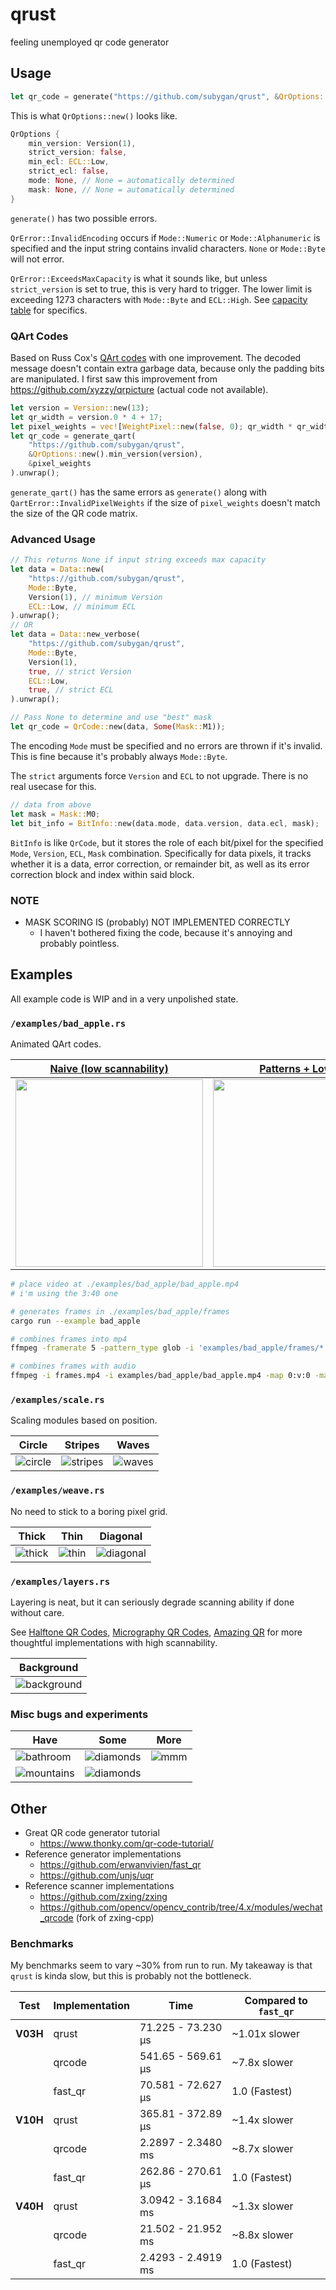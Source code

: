 # qrust

feeling unemployed qr code generator

## Usage

```rs
let qr_code = generate("https://github.com/subygan/qrust", &QrOptions::new()).unwrap();
```

This is what `QrOptions::new()` looks like.

```rs
QrOptions {
    min_version: Version(1),
    strict_version: false,
    min_ecl: ECL::Low,
    strict_ecl: false,
    mode: None, // None = automatically determined
    mask: None, // None = automatically determined
}
```

`generate()` has two possible errors.

`QrError::InvalidEncoding` occurs if `Mode::Numeric` or `Mode::Alphanumeric` is specified and the input string contains
invalid characters. `None` or `Mode::Byte` will not error.

`QrError::ExceedsMaxCapacity` is what it sounds like, but unless `strict_version` is set to true, this is very hard to
trigger. The lower limit is exceeding 1273 characters with `Mode::Byte` and `ECL::High`.
See [capacity table](https://www.thonky.com/qr-code-tutorial/character-capacities) for specifics.

### QArt Codes

Based on Russ Cox's [QArt codes](https://research.swtch.com/qart) with one improvement. The decoded message doesn't
contain extra garbage data, because only the padding bits are manipulated.
I first saw this improvement from https://github.com/xyzzy/qrpicture (actual code not available).

```rs
let version = Version::new(13);
let qr_width = version.0 * 4 + 17;
let pixel_weights = vec![WeightPixel::new(false, 0); qr_width * qr_width];
let qr_code = generate_qart(
    "https://github.com/subygan/qrust",
    &QrOptions::new().min_version(version),
    &pixel_weights
).unwrap();
```

`generate_qart()` has the same errors as `generate()` along with `QartError::InvalidPixelWeights` if the size of
`pixel_weights` doesn't match the size of the QR code matrix.

### Advanced Usage

```rs
// This returns None if input string exceeds max capacity
let data = Data::new(
    "https://github.com/subygan/qrust",
    Mode::Byte,
    Version(1), // minimum Version
    ECL::Low, // minimum ECL
).unwrap();
// OR
let data = Data::new_verbose(
    "https://github.com/subygan/qrust",
    Mode::Byte,
    Version(1),
    true, // strict Version
    ECL::Low,
    true, // strict ECL
).unwrap();

// Pass None to determine and use "best" mask
let qr_code = QrCode::new(data, Some(Mask::M1));
```

The encoding `Mode` must be specified and no errors are thrown if it's invalid. This is fine because it's probably
always `Mode::Byte`.

The `strict` arguments force `Version` and `ECL` to not upgrade. There is no real usecase for this.

```rs
// data from above
let mask = Mask::M0;
let bit_info = BitInfo::new(data.mode, data.version, data.ecl, mask);
```

`BitInfo` is like `QrCode`, but it stores the role of each bit/pixel for the specified `Mode`, `Version`, `ECL`, `Mask`
combination. Specifically for data pixels, it tracks whether it is a data, error correction, or remainder bit, as well
as its error correction block and index within said block.

### NOTE

- MASK SCORING IS (probably) NOT IMPLEMENTED CORRECTLY
    - I haven't bothered fixing the code, because it's annoying and probably pointless.

## Examples

All example code is WIP and in a very unpolished state.

### `/examples/bad_apple.rs`

Animated QArt codes.

| [Naive (low scannability)](https://youtu.be/1ems029Rln4)                            | [Patterns + Low FPS](https://youtu.be/8HG8HJ7tbO8)                                  |
|-------------------------------------------------------------------------------------|-------------------------------------------------------------------------------------|
| [<img width="300" src="./examples/bad_apple_1.png"/>](https://youtu.be/1ems029Rln4) | [<img width="300" src="./examples/bad_apple_2.png"/>](https://youtu.be/8HG8HJ7tbO8) |

```sh
# place video at ./examples/bad_apple/bad_apple.mp4
# i'm using the 3:40 one

# generates frames in ./examples/bad_apple/frames
cargo run --example bad_apple

# combines frames into mp4
ffmpeg -framerate 5 -pattern_type glob -i 'examples/bad_apple/frames/*.png' -c:v libx264 -pix_fmt yuv420p -vf "scale=iw*10:ih*10:flags=neighbor" frames.mp4

# combines frames with audio
ffmpeg -i frames.mp4 -i examples/bad_apple/bad_apple.mp4 -map 0:v:0 -map 1:a:0 -c:v copy -c:a aac -shortest out.mp4
```

### `/examples/scale.rs`

Scaling modules based on position.

| Circle                                 | Stripes                                  | Waves                                |
|----------------------------------------|------------------------------------------|--------------------------------------|
| ![circle](./examples/scale_circle.png) | ![stripes](./examples/scale_stripes.gif) | ![waves](./examples/scale_waves.gif) |

### `/examples/weave.rs`

No need to stick to a boring pixel grid.

| Thick                                | Thin                               | Diagonal                               |
|--------------------------------------|------------------------------------|----------------------------------------|
| ![thick](./examples/weave_thick.png) | ![thin](./examples/weave_thin.png) | ![diagonal](./examples/weave_diag.png) |

### `/examples/layers.rs`

Layering is neat, but it can seriously degrade scanning ability if done without care.

See [Halftone QR Codes](https://cgv.cs.nthu.edu.tw/projects/Recreational_Graphics/Halftone_QRCodes), [Micrography QR Codes](https://cgv.cs.nthu.edu.tw/projects/Recreational_Graphics/MQRC), [Amazing QR](https://github.com/x-hw/amazing-qr)
for more thoughtful implementations with high scannability.

| Background                                      |
|-------------------------------------------------|
| ![background](./examples/layers_background.png) | 

### Misc bugs and experiments

| Have                                        | Some                                      | More                            |
|---------------------------------------------|-------------------------------------------|---------------------------------|
| ![bathroom](./examples/misc/bathroom.png)   | ![diamonds](./examples/misc/diamonds.gif) | ![mmm](./examples/misc/mmm.png) |
| ![mountains](./examples/misc/mountains.png) | ![diamonds](./examples/misc/zebra.gif)    |                                 |

## Other

- Great QR code generator tutorial
    - https://www.thonky.com/qr-code-tutorial/
- Reference generator implementations
    - https://github.com/erwanvivien/fast_qr
    - https://github.com/unjs/uqr
- Reference scanner implementations
    - https://github.com/zxing/zxing
    - https://github.com/opencv/opencv_contrib/tree/4.x/modules/wechat_qrcode (fork of zxing-cpp)

### Benchmarks

My benchmarks seem to vary ~30% from run to run. My takeaway is that `qrust` is kinda slow, but this is probably not the
bottleneck.

| Test     | Implementation | Time               | Compared to `fast_qr` |
|----------|----------------|--------------------|-----------------------|
| **V03H** | qrust          | 71.225 - 73.230 µs | ~1.01x slower         |
|          | qrcode         | 541.65 - 569.61 µs | ~7.8x slower          |
|          | fast_qr        | 70.581 - 72.627 µs | 1.0 (Fastest)         |
| **V10H** | qrust          | 365.81 - 372.89 µs | ~1.4x slower          |
|          | qrcode         | 2.2897 - 2.3480 ms | ~8.7x slower          |
|          | fast_qr        | 262.86 - 270.61 µs | 1.0 (Fastest)         |
| **V40H** | qrust          | 3.0942 - 3.1684 ms | ~1.3x slower          |
|          | qrcode         | 21.502 - 21.952 ms | ~8.8x slower          |
|          | fast_qr        | 2.4293 - 2.4919 ms | 1.0 (Fastest)         |
